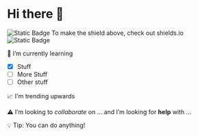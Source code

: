 # Hi there 👋
![Static Badge](https://img.shields.io/badge/Mr_Rilett-Nora_Frances_Henderson-blue)
To make the shield above, check out shields.io ![Static Badge](https://img.shields.io/badge/to%20make%20anything%20you%20would%20like!-8A2BE2)

:memo: I’m currently learning
  - [x] Stuff
  - [ ] More Stuff
  - [ ] Other stuff

📈 I'm trending upwards


:warning: I’m looking to *collaborate* on ... and I’m looking for **help** with ...

:bulb: Tip: You can do anything!


